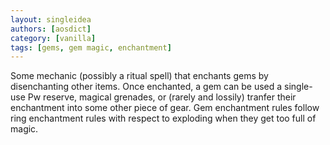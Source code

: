 ```yaml
---
layout: singleidea
authors: [aosdict]
category: [vanilla]
tags: [gems, gem magic, enchantment]
---
```

Some mechanic (possibly a ritual spell) that enchants gems by disenchanting other items. Once enchanted, a gem can be used a single-use Pw reserve, magical grenades, or (rarely and lossily) tranfer their enchantment into some other piece of gear. Gem enchantment rules follow ring enchantment rules with respect to exploding when they get too full of magic.
